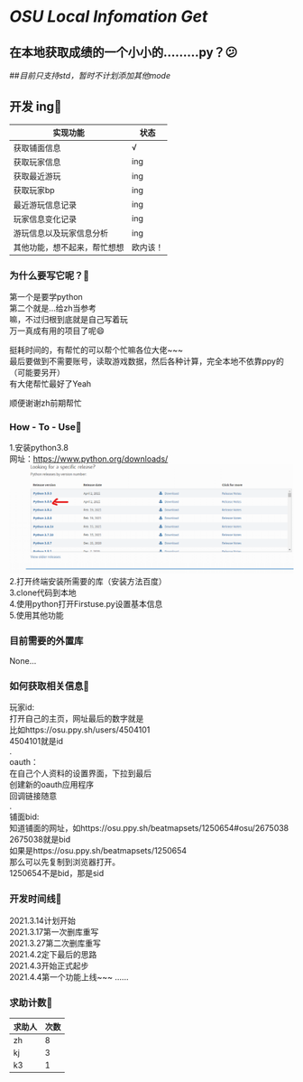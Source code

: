 # **_OSU Local Infomation Get_**

## 在本地获取成绩的一个小小的.........py？😕 

##_目前只支持std，暂时不计划添加其他mode_

## 开发 ing🚀️ 

| 实现功能 | 状态 |
| --- | --- |
| 获取铺面信息|√|
| 获取玩家信息|ing  |
|获取最近游玩|ing|
|获取玩家bp|ing|
|最近游玩信息记录|ing|
|玩家信息变化记录|ing|
游玩信息以及玩家信息分析|ing|
|其他功能，想不起来，帮忙想想|欧内该！|

### 为什么要写它呢？🚀️ 

第一个是要学python  
第二个就是...给zh当参考  
嘛，不过归根到底就是自己写着玩  
万一真成有用的项目了呢😄   

挺耗时间的，有帮忙的可以帮个忙嘛各位大佬~~~  
最后要做到不需要账号，读取游戏数据，然后各种计算，完全本地不依靠ppy的（可能要另开）  
有大佬帮忙最好了Yeah  

顺便谢谢zh前期帮忙

### How - To - Use🚀️ 

1.安装python3.8   
网址：https://www.python.org/downloads/
![img_1.png](img_1.png)
2.打开终端安装所需要的库（安装方法百度）  
3.clone代码到本地  
4.使用python打开Firstuse.py设置基本信息  
5.使用其他功能  

### 目前需要的外置库
None...

### 如何获取相关信息🚀️ 
 
玩家id:  
打开自己的主页，网址最后的数字就是  
比如https://osu.ppy.sh/users/4504101  
4504101就是id  
.    
oauth：   
在自己个人资料的设置界面，下拉到最后  
创建新的oauth应用程序  
回调链接随意  
.  
铺面bid:  
知道铺面的网址，如https://osu.ppy.sh/beatmapsets/1250654#osu/2675038  
2675038就是bid  
如果是https://osu.ppy.sh/beatmapsets/1250654  
那么可以先复制到浏览器打开。  
1250654不是bid，那是sid  

### 开发时间线🚀️ 

2021.3.14计划开始  
2021.3.17第一次删库重写  
2021.3.27第二次删库重写  
2021.4.2定下最后的思路  
2021.4.3开始正式起步  
2021.4.4第一个功能上线~~~
......

### 求助计数🚀️

|求助人|次数|
|---|---|
|zh|8|
|kj|3|
|k3|1|
